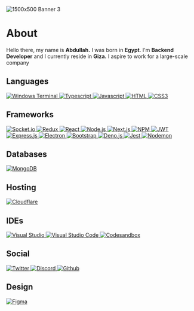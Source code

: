 ![1500x500 Banner 3](https://github.com/user-attachments/assets/362559f4-ff0e-42c8-9420-925662c9d50f)

<h1>About</h1>
Hello there, my name is <b>Abdullah.</b> I was born in <b>Egypt</b>. I'm <b>Backend Developer</b> and I currently reside in <b>Giza.</b> I aspire to work for a large-scale company

<h2><b>Languages</b></h2>
<a href="#">
  <img alt="Windows Terminal" src="https://img.shields.io/badge/Windows%20Terminal-%234D4D4D.svg?style=for-the-badge&logo=windows-terminal&logoColor=white"/>
</a>
<a href="#">
  <img alt="Typescript" src="https://img.shields.io/badge/typescript-%23007ACC.svg?style=for-the-badge&logo=typescript&logoColor=white"/>
</a>
<a href="#">
  <img alt="Javascript" src="https://img.shields.io/badge/javascript-%23323330.svg?style=for-the-badge&logo=javascript&logoColor=%23F7DF1E"/>
</a>
<a href="#">
  <img alt="HTML" src="https://img.shields.io/badge/html5-%23E34F26.svg?style=for-the-badge&logo=html5&logoColor=white"/>
</a>
<a href="#">
  <img alt="CSS3" src="https://img.shields.io/badge/css3-%231572B6.svg?style=for-the-badge&logo=css3&logoColor=white"/>
</a>

<h2><b>Frameworks</b></h2>
<a href="https://socket.io/">
  <img alt="Socket.io" src="https://img.shields.io/badge/Socket.io-black?style=for-the-badge&logo=socket.io&badgeColor=010101"/>
</a>
<a href="https://redux-toolkit.js.org/">
  <img alt="Redux" src="https://img.shields.io/badge/redux-%23593d88.svg?style=for-the-badge&logo=redux&logoColor=white"/>
</a>
<a href="https://react.dev/">
  <img alt="React" src="https://img.shields.io/badge/react-%2320232a.svg?style=for-the-badge&logo=react&logoColor=%2361DAFB"/>
</a>
<a href="https://nodejs.org/">
  <img alt="Node.js" src="https://img.shields.io/badge/node.js-6DA55F?style=for-the-badge&logo=node.js&logoColor=white"/>
</a>
<a href="https://nextjs.org/">
  <img alt="Next.js" src="https://img.shields.io/badge/Next-black?style=for-the-badge&logo=next.js&logoColor=white"/>
</a>
<a href="https://www.npmjs.com/~0bo_dy">
  <img alt="NPM" src="https://img.shields.io/badge/NPM-%23CB3837.svg?style=for-the-badge&logo=npm&logoColor=white"/>
</a>
<a href="https://jwt.io/">
  <img alt="JWT" src="https://img.shields.io/badge/JWT-black?style=for-the-badge&logo=JSON%20web%20tokens"/>
</a>
<a href="https://expressjs.com/">
  <img alt="Express.js" src="https://img.shields.io/badge/express.js-%23404d59.svg?style=for-the-badge&logo=express&logoColor=%2361DAFB"/>
</a>
<a href="https://www.electronjs.org/">
  <img alt="Electron" src="https://img.shields.io/badge/Electron-191970?style=for-the-badge&logo=Electron&logoColor=white"/>
</a>
<a href="https://getbootstrap.com/">
  <img alt="Bootstrap" src="https://img.shields.io/badge/bootstrap-%238511FA.svg?style=for-the-badge&logo=bootstrap&logoColor=white"/>
</a>
<a href="https://deno.land/">
  <img alt="Deno.js" src="https://img.shields.io/badge/deno%20js-000000?style=for-the-badge&logo=deno&logoColor=white"/>
</a>
<a href="https://jestjs.io/">
  <img alt="Jest" src="https://img.shields.io/badge/-jest-%23C21325?style=for-the-badge&logo=jest&logoColor=white"/>
</a>
<a href="https://www.npmjs.com/package/nodemon">
  <img alt="Nodemon" src="https://img.shields.io/badge/NODEMON-%23323330.svg?style=for-the-badge&logo=nodemon&logoColor=%BBDEAD"/>
</a>
<h2><b>Databases</b></h2>
<a href="https://mongodb.com/">
  <img alt="MongoDB" src="https://img.shields.io/badge/MongoDB-%234ea94b.svg?style=for-the-badge&logo=mongodb&logoColor=white"/>
</a>

<h2><b>Hosting</b></h2>
<a href="https://www.cloudflare.com">
  <img alt="Cloudflare" src="https://img.shields.io/badge/Cloudflare-F38020?style=for-the-badge&logo=Cloudflare&logoColor=white"/>
</a>

<h2><b>IDEs</b></h2>
<a href="https://visualstudio.microsoft.com/">
  <img alt="Visual Studio" src="https://img.shields.io/badge/Visual%20Studio-5C2D91.svg?style=for-the-badge&logo=visual-studio&logoColor=white"/>
</a>
<a href="https://code.visualstudio.com/">
  <img alt="Visual Studio Code" src="https://img.shields.io/badge/Visual%20Studio%20Code-0078d7.svg?style=for-the-badge&logo=visual-studio-code&logoColor=white"/>
</a>
<a href="https://codesandbox.io/">
  <img alt="Codesandbox" src="https://img.shields.io/badge/Codesandbox-040404?style=for-the-badge&logo=codesandbox&logoColor=DBDBDB"/>
</a>

<h2><b>Social</b></h2>
<a href="https://twitter.com/AbdullahalyDev">
  <img alt="Twitter" src="https://img.shields.io/badge/Twitter-%231DA1F2.svg?style=for-the-badge&logo=Twitter&logoColor=white"/>
</a>
<a href="https://github.com/AbdullahalyDev">
  <img alt="Discord" src="https://img.shields.io/badge/Discord-%235865F2.svg?style=for-the-badge&logo=discord&logoColor=white"/>
</a>
<a href="https://github.com/AbdullahalyDev">
  <img alt="Github" src="https://img.shields.io/badge/github-%23121011.svg?style=for-the-badge&logo=github&logoColor=white"/>
</a>
<h2><b>Design</b></h2>
<a href="https://www.figma.com/">
  <img alt="Figma" src="https://img.shields.io/badge/figma-%23F24E1E.svg?style=for-the-badge&logo=figma&logoColor=white"/>
</a>
